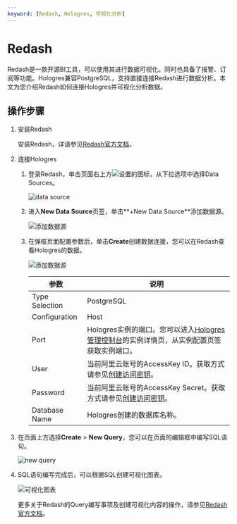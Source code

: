 ```yaml
---
keyword: [Redash, Hologres, 可视化分析]
---
```


# Redash

Redash是一款开源BI工具，可以使用其进行数据可视化。同时也具备了报警、订阅等功能。Hologres兼容PostgreSQL，支持直接连接Redash进行数据分析。本文为您介绍Redash如何连接Hologres并可视化分析数据。

## 操作步骤

1.  安装Redash

    安装Redash，详请参见[Redash官方文档](https://redash.io/help/open-source/setup)。

2.  连接Hologres

    1.  登录Redash，单击页面右上方![设置](https://static-aliyun-doc.oss-accelerate.aliyuncs.com/assets/img/zh-CN/5547764161/p245041.png)的图标，从下拉选项中选择Data Sources。

        ![data source](https://static-aliyun-doc.oss-accelerate.aliyuncs.com/assets/img/zh-CN/1110255161/p248958.png)

    2.  进入**New Data Source**页签，单击**+New Data Source**添加数据源。

        ![添加数据源](https://static-aliyun-doc.oss-accelerate.aliyuncs.com/assets/img/zh-CN/1110255161/p248963.png)

    3.  在弹框页面配置参数后，单击**Create**创建数据连接，您可以在Redash查看Hologres的数据。

        ![添加数据源](https://static-aliyun-doc.oss-accelerate.aliyuncs.com/assets/img/zh-CN/1110255161/p245060.png)

        |参数|说明|
        |--|--|
        |Type Selection|PostgreSQL|添加数据源时，在搜索框中查找PostgreSQL，并单击进行添加。|
        |Configuration|Host|Hologres实例的公共网络地址。您可以进入[Hologres管理控制台](https://hologram.console.aliyun.com/#/instance)的实例详情页，从实例配置页签获取网络地址。|
        |Port|Hologres实例的端口。您可以进入[Hologres管理控制台](https://hologram.console.aliyun.com/#/instance)的实例详情页，从实例配置页签获取实例端口。|
        |User|当前阿里云账号的AccessKey ID。获取方式请参见[创建访问密钥](/intl.zh-CN/准备工作/准备阿里云账号.md)。|
        |Password|当前阿里云账号的AccessKey Secret。获取方式请参见[创建访问密钥](/intl.zh-CN/准备工作/准备阿里云账号.md)。|
        |Database Name|Hologres创建的数据库名称。|

3.  在页面上方选择**Create** \> **New Query**，您可以在页面的编辑框中编写SQL语句。

    ![new query](https://static-aliyun-doc.oss-accelerate.aliyuncs.com/assets/img/zh-CN/1268764161/p245059.png)

4.  SQL语句编写完成后，可以根据SQL创建可视化图表。

    ![可视化图表](https://static-aliyun-doc.oss-accelerate.aliyuncs.com/assets/img/zh-CN/3088764161/p245062.png)

    更多关于Redash的Query编写事项及创建可视化内容的操作，请参见[Redash官方文档](https://redash.io/help)。


